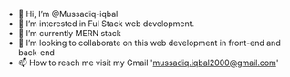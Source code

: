 - 👋 Hi, I’m @Mussadiq-iqbal
- 👀 I’m interested in Ful Stack web development.
- 🌱 I’m currently MERN stack
- 💞️ I’m looking to collaborate on this web development in front-end and back-end 
- 📫 How to reach me visit my Gmail 'mussadiq.iqbal2000@gmail.com'

<!---
Mussadiq-iqbal/Mussadiq-iqbal is a ✨ special ✨ repository because its `README.md` (this file) appears on your GitHub profile.
You can click the Preview link to take a look at your changes.
--->

